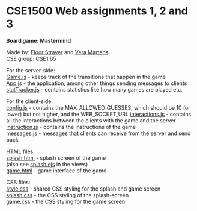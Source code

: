 # CSE1500 Web assignments 1, 2 and 3     
**Board game: Mastermind**  

Made by: [Floor Straver](https://github.com/FloorStraver) and [Vera Martens](https://github.com/vemartens)   
CSE group: CSE1 65

For the server-side:  
[Game.js](https://github.com/vemartens/WebData_Web_Assignment1/blob/master/game.js) - keeps track of the transitions that happen in the game  
[App.js](https://github.com/vemartens/WebData_Web_Assignment1/blob/master/app.js) - the application, among other things sending messages to clients  
[statTracker.js](https://github.com/vemartens/WebData_Web_Assignment1/blob/master/statTracker.js) - contains statistics like how many games are played etc.  

For the client-side:  
[config.js](https://github.com/vemartens/WebData_Web_Assignment1/blob/master/public/javascripts/config.js) - contains the MAX_ALLOWED_GUESSES, which should be 10 (or lower) but not higher, and the WEB_SOCKET_URL
[interactions.js](https://github.com/vemartens/WebData_Web_Assignment1/blob/master/public/javascripts/interactions.js) - contains all the interactions between the clients with the game and the server  
[instruction.js](https://github.com/vemartens/WebData_Web_Assignment1/blob/master/public/javascripts/instruction.js) - contains the instructions of the game  
[messages.js](https://github.com/vemartens/WebData_Web_Assignment1/blob/master/public/javascripts/messages.js) - messages that clients can receive from the server and send back  

HTML files:  
[splash.html](https://github.com/vemartens/WebData_Web_Assignment1/blob/master/public/splash.html) - splash screen of the game   
(also see  [splash.ejs](https://github.com/vemartens/WebData_Web_Assignment1/blob/master/views/splash.ejs)  in the views)  
[game.html](https://github.com/vemartens/WebData_Web_Assignment1/blob/master/public/game.html) - game interface of the game  

CSS files:   
[style.css](https://github.com/vemartens/WebData_Web_Assignment1/blob/master/public/stylesheets/style.css) - shared CSS styling for the splash and game screen  
[splash.css](https://github.com/vemartens/WebData_Web_Assignment1/blob/master/public/stylesheets/splash.css) - the CSS styling of the splash-screen  
[game.css](https://github.com/vemartens/WebData_Web_Assignment1/blob/master/public/stylesheets/game.css) - the CSS styling for the game screen   


